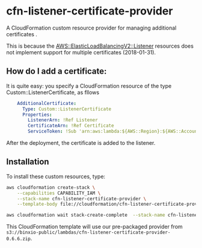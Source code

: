 # cfn-listener-certificate-provider
A CloudFormation custom resource provider for managing additional certificates .

This is because the [AWS::ElasticLoadBalancingV2::Listener](https://docs.aws.amazon.com/AWSCloudFormation/latest/UserGuide/aws-resource-elasticloadbalancingv2-listener.html) resources does not implement support for multiple certificates (2018-01-31).

## How do I add a certificate:
It is quite easy: you specify a CloudFormation resource of the type Custom::ListenerCertificate, as fllows

```yaml
    AdditionalCertificate:
      Type: Custom::ListenerCertificate
      Properties: 
        ListenerArn: !Ref Listener
        CertificateArn: !Ref Certificate
        ServiceToken: !Sub 'arn:aws:lambda:${AWS::Region}:${AWS::AccountId}:function:binxio-cfn-listener-certificate-provider'
```
After the deployment, the certificate is added to the listener.

## Installation
To install these custom resources, type:

```sh
aws cloudformation create-stack \
	--capabilities CAPABILITY_IAM \
	--stack-name cfn-listener-certificate-provider \
	--template-body file://cloudformation/cfn-listener-certificate-provider.yaml

aws cloudformation wait stack-create-complete  --stack-name cfn-listener-certificate-provider 
```

This CloudFormation template will use our pre-packaged provider from `s3://binxio-public/lambdas/cfn-listener-certificate-provider-0.6.6.zip`.


